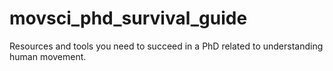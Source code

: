 # movsci_phd_survival_guide
Resources and tools you need to succeed in a PhD related to understanding human movement. 
